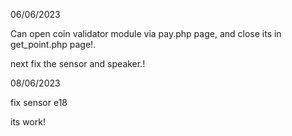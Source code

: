 06/06/2023

Can open coin validator module via pay.php page, 
and close its in get_point.php page!.

next fix the sensor and speaker.!


08/06/2023

fix sensor e18
 
its work!

